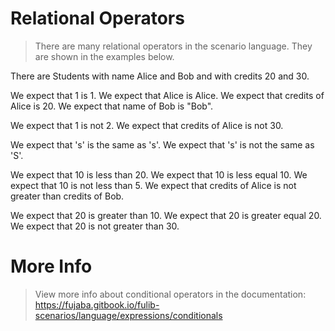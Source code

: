 # Relational Operators

> There are many relational operators in the scenario language.
> They are shown in the examples below.

There are Students with name Alice and Bob and with credits 20 and 30.

We expect that 1 is 1.
We expect that Alice is Alice.
We expect that credits of Alice is 20.
We expect that name of Bob is "Bob".

We expect that 1 is not 2.
We expect that credits of Alice is not 30.

We expect that 's' is the same as 's'.
We expect that 's' is not the same as 'S'.

We expect that 10 is less than 20.
We expect that 10 is less equal 10.
We expect that 10 is not less than 5.
We expect that credits of Alice is not greater than credits of Bob.

We expect that 20 is greater than 10.
We expect that 20 is greater equal 20.
We expect that 20 is not greater than 30.

# More Info

> View more info about conditional operators in the documentation:
> https://fujaba.gitbook.io/fulib-scenarios/language/expressions/conditionals
